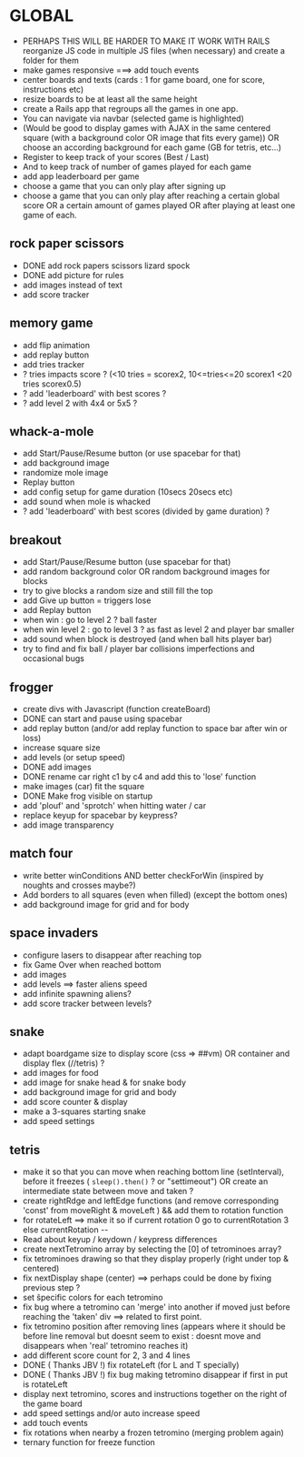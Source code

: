 # GLOBAL

- PERHAPS THIS WILL BE HARDER TO MAKE IT WORK WITH RAILS reorganize JS code in multiple JS files (when necessary) and create a folder for them
- make games responsive ===> add touch events
- center boards and texts (cards : 1 for game board, one for score, instructions etc)
- resize boards to be at least all the same height
- create a Rails app that regroups all the games in one app.
- You can navigate via navbar (selected game is highlighted)
- (Would be good to display games with AJAX in the same centered square (with a background color OR image that fits every game)) OR choose an according background for each game (GB for tetris, etc...)
- Register to keep track of your scores (Best / Last)
- And to keep track of number of games played for each game
- add app leaderboard per game
- choose a game that you can only play after signing up
- choose a game that you can only play after reaching a certain global score OR a certain amount of games played OR after playing at least one game of each.

## rock paper scissors
- DONE add rock papers scissors lizard spock
- DONE add picture for rules
- add images instead of text
- add score tracker

## memory game
- add flip animation
- add replay button
- add tries tracker
- ? tries impacts score ? (<10 tries = scorex2, 10<=tries<=20 scorex1 <20 tries scorex0.5)
- ? add 'leaderboard' with best scores ?
- ? add level 2 with 4x4 or 5x5 ?

## whack-a-mole
- add Start/Pause/Resume button (or use spacebar for that)
- add background image
- randomize mole image
- Replay button
- add config setup for game duration (10secs 20secs etc)
- add sound when mole is whacked
- ? add 'leaderboard' with best scores (divided by game duration) ?

## breakout
- add Start/Pause/Resume button (use spacebar for that)
- add random background color OR random background images for blocks
- try to give blocks a random size and still fill the top
- add Give up button = triggers lose
- add Replay button
- when win : go to level 2 ? ball faster
- when win level 2 : go to level 3 ? as fast as level 2 and player bar smaller
- add sound when block is destroyed (and when ball hits player bar)
- try to find and fix ball / player bar collisions imperfections and occasional bugs

## frogger
- create divs with Javascript (function createBoard)
- DONE can start and pause using spacebar
- add replay button (and/or add replay function to space bar after win or loss)
- increase square size
- add levels (or setup speed)
- DONE add images
- DONE rename car right c1 by c4 and add this to 'lose' function
- make images (car) fit the square
- DONE Make frog visible on startup
- add 'plouf' and 'sprotch' when hitting water / car
- replace keyup for spacebar by keypress?
- add image transparency

## match four
- write better winConditions AND better checkForWin (inspired by noughts and crosses maybe?)
- Add borders to all squares (even when filled) (except the bottom ones)
- add background image for grid and for body

## space invaders
- configure lasers to disappear after reaching top
- fix Game Over when reached bottom
- add images
- add levels ==> faster aliens speed
- add infinite spawning aliens?
- add score tracker between levels?

## snake
- adapt boardgame size to display score (css => ##vm) OR container and display flex (//tetris) ?
- add images for food
- add image for snake head & for snake body
- add background image for grid and body
- add score counter & display
- make a 3-squares starting snake
- add speed settings

## tetris
- make it so that you can move when reaching bottom line (setInterval), before it freezes ( ```sleep().then()``` ? or "settimeout")
OR create an intermediate state between move and taken ?
- create rightRdge and leftEdge functions (and remove corresponding 'const' from moveRight & moveLeft ) && add them to rotation function
- for rotateLeft ==> make it so if current rotation 0 go to currentRotation 3 else currentRotation --
- Read about keyup / keydown / keypress differences
- create nextTetromino array by selecting the [0] of tetrominoes array?
- fix tetrominoes drawing so that they display properly (right under top & centered)
- fix nextDisplay shape (center) ==> perhaps could be done by fixing previous step ?
- set ŝpecific colors for each tetromino
- fix bug where a tetromino can 'merge' into another if moved just before reaching the 'taken' div ==> related to first point.
- fix tetromino position after removing lines (appears where it should be before line removal but doesnt seem to exist : doesnt move and disappears when 'real' tetromino reaches it)
- add different score count for 2, 3 and 4 lines
- DONE ( Thanks JBV !) fix rotateLeft (for L and T specially)
- DONE ( Thanks JBV !) fix bug making tetromino disappear if first in put is rotateLeft
- display next tetromino, scores and instructions together on the right of the game board
- add speed settings and/or auto increase speed
- add touch events
- fix rotations when nearby a frozen tetromino (merging problem again)
- ternary function for freeze function
